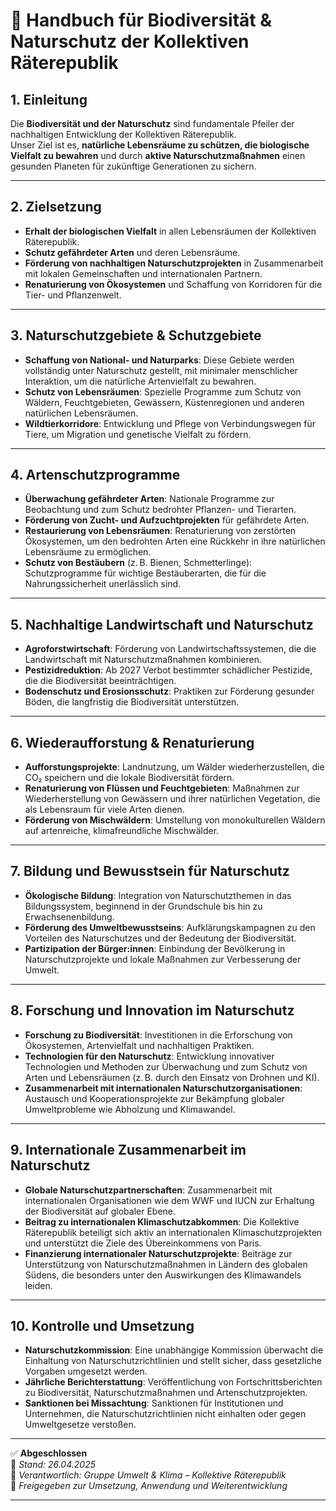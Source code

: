<!--
Autor: Fabio Weidner
Version: 1.0
Sektion: Umwelt & Klima
Veröffentlichung: April 2025
-->

# 🌳 Handbuch für Biodiversität & Naturschutz der Kollektiven Räterepublik

## 1. Einleitung

Die **Biodiversität und der Naturschutz** sind fundamentale Pfeiler der nachhaltigen Entwicklung der Kollektiven Räterepublik.  
Unser Ziel ist es, **natürliche Lebensräume zu schützen, die biologische Vielfalt zu bewahren** und durch **aktive Naturschutzmaßnahmen** einen gesunden Planeten für zukünftige Generationen zu sichern.

---

## 2. Zielsetzung

- **Erhalt der biologischen Vielfalt** in allen Lebensräumen der Kollektiven Räterepublik.
- **Schutz gefährdeter Arten** und deren Lebensräume.
- **Förderung von nachhaltigen Naturschutzprojekten** in Zusammenarbeit mit lokalen Gemeinschaften und internationalen Partnern.
- **Renaturierung von Ökosystemen** und Schaffung von Korridoren für die Tier- und Pflanzenwelt.

---

## 3. Naturschutzgebiete & Schutzgebiete

- **Schaffung von National- und Naturparks**: Diese Gebiete werden vollständig unter Naturschutz gestellt, mit minimaler menschlicher Interaktion, um die natürliche Artenvielfalt zu bewahren.
- **Schutz von Lebensräumen**: Spezielle Programme zum Schutz von Wäldern, Feuchtgebieten, Gewässern, Küstenregionen und anderen natürlichen Lebensräumen.
- **Wildtierkorridore**: Entwicklung und Pflege von Verbindungswegen für Tiere, um Migration und genetische Vielfalt zu fördern.

---

## 4. Artenschutzprogramme

- **Überwachung gefährdeter Arten**: Nationale Programme zur Beobachtung und zum Schutz bedrohter Pflanzen- und Tierarten.
- **Förderung von Zucht- und Aufzuchtprojekten** für gefährdete Arten.
- **Restaurierung von Lebensräumen**: Renaturierung von zerstörten Ökosystemen, um den bedrohten Arten eine Rückkehr in ihre natürlichen Lebensräume zu ermöglichen.
- **Schutz von Bestäubern** (z. B. Bienen, Schmetterlinge): Schutzprogramme für wichtige Bestäuberarten, die für die Nahrungssicherheit unerlässlich sind.

---

## 5. Nachhaltige Landwirtschaft und Naturschutz

- **Agroforstwirtschaft**: Förderung von Landwirtschaftssystemen, die die Landwirtschaft mit Naturschutzmaßnahmen kombinieren.
- **Pestizidreduktion**: Ab 2027 Verbot bestimmter schädlicher Pestizide, die die Biodiversität beeinträchtigen.
- **Bodenschutz und Erosionsschutz**: Praktiken zur Förderung gesunder Böden, die langfristig die Biodiversität unterstützen.

---

## 6. Wiederaufforstung & Renaturierung

- **Aufforstungsprojekte**: Landnutzung, um Wälder wiederherzustellen, die CO₂ speichern und die lokale Biodiversität fördern.
- **Renaturierung von Flüssen und Feuchtgebieten**: Maßnahmen zur Wiederherstellung von Gewässern und ihrer natürlichen Vegetation, die als Lebensraum für viele Arten dienen.
- **Förderung von Mischwäldern**: Umstellung von monokulturellen Wäldern auf artenreiche, klimafreundliche Mischwälder.

---

## 7. Bildung und Bewusstsein für Naturschutz

- **Ökologische Bildung**: Integration von Naturschutzthemen in das Bildungssystem, beginnend in der Grundschule bis hin zu Erwachsenenbildung.
- **Förderung des Umweltbewusstseins**: Aufklärungskampagnen zu den Vorteilen des Naturschutzes und der Bedeutung der Biodiversität.
- **Partizipation der Bürger:innen**: Einbindung der Bevölkerung in Naturschutzprojekte und lokale Maßnahmen zur Verbesserung der Umwelt.

---

## 8. Forschung und Innovation im Naturschutz

- **Forschung zu Biodiversität**: Investitionen in die Erforschung von Ökosystemen, Artenvielfalt und nachhaltigen Praktiken.
- **Technologien für den Naturschutz**: Entwicklung innovativer Technologien und Methoden zur Überwachung und zum Schutz von Arten und Lebensräumen (z. B. durch den Einsatz von Drohnen und KI).
- **Zusammenarbeit mit internationalen Naturschutzorganisationen**: Austausch und Kooperationsprojekte zur Bekämpfung globaler Umweltprobleme wie Abholzung und Klimawandel.

---

## 9. Internationale Zusammenarbeit im Naturschutz

- **Globale Naturschutzpartnerschaften**: Zusammenarbeit mit internationalen Organisationen wie dem WWF und IUCN zur Erhaltung der Biodiversität auf globaler Ebene.
- **Beitrag zu internationalen Klimaschutzabkommen**: Die Kollektive Räterepublik beteiligt sich aktiv an internationalen Klimaschutzprojekten und unterstützt die Ziele des Übereinkommens von Paris.
- **Finanzierung internationaler Naturschutzprojekte**: Beiträge zur Unterstützung von Naturschutzmaßnahmen in Ländern des globalen Südens, die besonders unter den Auswirkungen des Klimawandels leiden.

---

## 10. Kontrolle und Umsetzung

- **Naturschutzkommission**: Eine unabhängige Kommission überwacht die Einhaltung von Naturschutzrichtlinien und stellt sicher, dass gesetzliche Vorgaben umgesetzt werden.
- **Jährliche Berichterstattung**: Veröffentlichung von Fortschrittsberichten zu Biodiversität, Naturschutzmaßnahmen und Artenschutzprojekten.
- **Sanktionen bei Missachtung**: Sanktionen für Institutionen und Unternehmen, die Naturschutzrichtlinien nicht einhalten oder gegen Umweltgesetze verstoßen.

---

✅ **Abgeschlossen**  
📅 *Stand: 26.04.2025*  
🏩 *Verantwortlich: Gruppe Umwelt & Klima – Kollektive Räterepublik*  
🔐 *Freigegeben zur Umsetzung, Anwendung und Weiterentwicklung*

---
